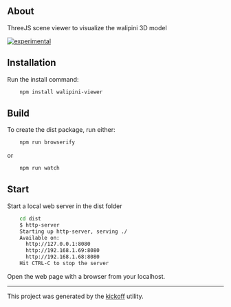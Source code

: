 ## About

ThreeJS scene viewer to visualize the walipini 3D model

[![experimental](http://badges.github.io/stability-badges/dist/experimental.svg)](http://github.com/badges/stability-badges)

## Installation

Run the install command:

```bash
    npm install walipini-viewer
```


## Build

To create the dist package, run either:

```bash
    npm run browserify
```

or

```bash
    npm run watch
```

## Start

Start a local web server in the dist folder

```bash
    cd dist
    $ http-server 
    Starting up http-server, serving ./
    Available on:
      http://127.0.0.1:8080
      http://192.168.1.69:8080
      http://192.168.1.68:8080
    Hit CTRL-C to stop the server
```

Open the web page with a browser from your localhost.

---

This project was generated by the
[kickoff](https://github.com/tombenke/kickoff) utility.
